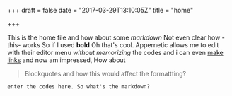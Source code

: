 +++
draft = false
date = "2017-03-29T13:10:05Z"
title = "home"

+++

This is the home file and how about some *markdown* Not even clear how -this- works
So if I used **bold** Oh that's cool. Appernetic allows me to edit with their editor menu *without memorizing* the codes and i can even [make links][1] and now am impressed, How about 

> Blockquotes and how this would affect the formattting?

    enter the codes here. So what's the markdown?

  [1]: http://www.jensenhearing.com

